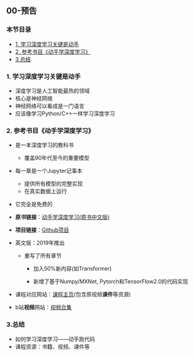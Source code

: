## 00-预告

### 本节目录

- [1. 学习深度学习关键是动手](#1-学习深度学习关键是动手)
- [2. 参考书目《动手学深度学习》](#2-参考书目动手学深度学习)
- [3.总结](#3总结)
### 1. 学习深度学习关键是动手

 - 深度学习是人工智能最热的领域
 - 核心是神经网络
 - 神经网络可以看成是一门语言
 - 应该像学习Python/C++一样学习深度学习

 ### 2. 参考书目《动手学深度学习》

 - 是一本深度学习的教科书
   - 覆盖90年代至今的重要模型
  - 每一章是一个Jupyter记事本
    - 提供所有模型的完整实现
    - 在真实数据上运行
  - 它完全是免费的
  - **原书链接**：[动手学深度学习(原书中文版)](https://zh.d2l.ai/)
   - **项目链接**：[Github项目](https://github.com/d2l-ai/d2l-zh)

   

   - 英文版：2019年推出
     
     - 重写了所有章节
     
        - 加入50%新内容(如Transformer)
          
        - 新增了基于Numpy/MXNet, Pytorch和TensorFlow2.0的代码实现
          
          
     
 - 课程对应网站：[课程主页](https://courses.d2l.ai/zh-v2/)(包含原视频**课件**等资源)

- b站**视频**网站：[视频合集](https://space.bilibili.com/1567748478/channel/seriesdetail?sid=358497)

### 3.总结

- 如何学习深度学习——动手跑代码
- 课程资源：书籍、视频、课件等
